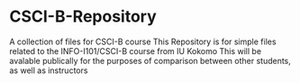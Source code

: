 # CSCI-B-Repository
A collection of files for CSCI-B course
This Repository is for simple files related to the INFO-I101/CSCI-B course from IU Kokomo
This will be avalable publically for the purposes of comparison between other students, as well as instructors
